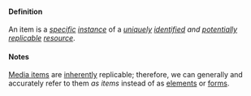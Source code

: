 #### Definition

An item is a *[specific](https://github.com/gcassel/Modular-Organization-Terminology/blob/master/terms/specific.md) [instance](https://github.com/gcassel/Modular-Organization-Terminology/blob/master/terms/instance.md)* of a *[uniquely](https://github.com/gcassel/Modular-Organization-Terminology/blob/master/terms/unique.md) [identified](https://github.com/gcassel/Modular-Organization-Terminology/blob/master/terms/identify.md) and [potentially](https://github.com/gcassel/Modular-Organization-Terminology/blob/master/terms/potential.md) [replicable](https://github.com/gcassel/Modular-Organization-Terminology/blob/master/terms/replicate.md) [resource](https://github.com/gcassel/Modular-Organization-Terminology/blob/master/terms/resource.md)*.

#### Notes

[Media items](https://github.com/gcassel/Modular-Organization-Terminology/blob/master/terms/media-item.md) are [inherently](https://github.com/gcassel/Modular-Organization-Terminology/blob/master/terms/inhere.md) replicable; therefore, we can generally and accurately refer to them *as items* instead of as [elements](https://github.com/gcassel/Modular-Organization-Terminology/blob/master/terms/element.md) or [forms](https://github.com/gcassel/Modular-Organization-Terminology/blob/master/terms/form.md).
